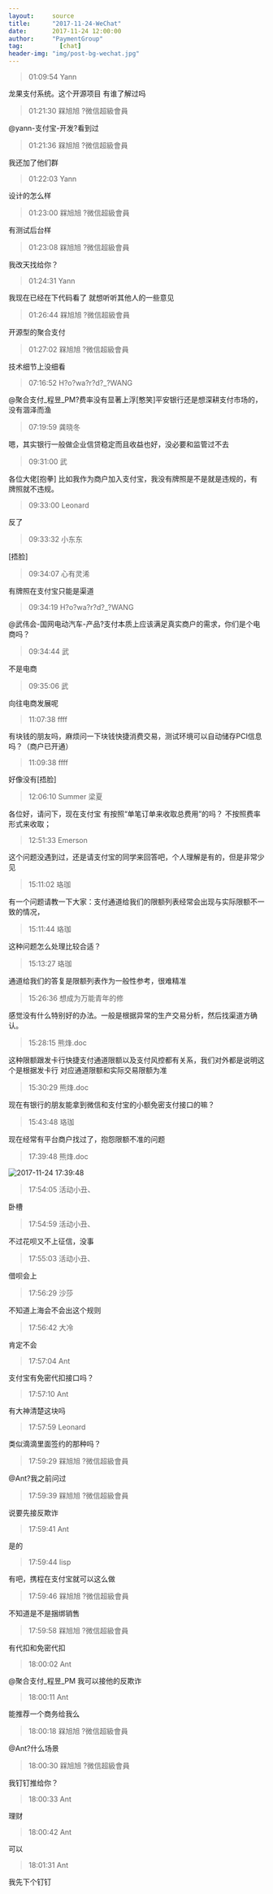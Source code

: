 ```yaml
---
layout:     source 
title:      "2017-11-24-WeChat"
date:       2017-11-24 12:00:00
author:     "PaymentGroup"
tag:		  [chat]
header-img: "img/post-bg-wechat.jpg"
---
```

> 01:09:54  Yann  
   
龙果支付系统。这个开源项目 有谁了解过吗  
   
> 01:21:30  槑旭旭 ?微信超級會員  
   
@yann-支付宝-开发?看到过  
   
> 01:21:36  槑旭旭 ?微信超級會員  
   
我还加了他们群  
   
> 01:22:03  Yann  
   
设计的怎么样  
   
> 01:23:00  槑旭旭 ?微信超級會員  
   
有测试后台样  
   
> 01:23:08  槑旭旭 ?微信超級會員  
   
我改天找给你？  
   
> 01:24:31  Yann  
   
我现在已经在下代码看了 就想听听其他人的一些意见   
   
> 01:26:44  槑旭旭 ?微信超級會員  
   
开源型的聚合支付  
   
> 01:27:02  槑旭旭 ?微信超級會員  
   
技术细节上没细看  
   
> 07:16:52  H?o?wa?r?d?_?WANG  
   
@聚合支付_程昱_PM?费率没有显著上浮[憨笑]平安银行还是想深耕支付市场的，没有涸泽而渔  
   
> 07:19:59  龚晓冬  
   
嗯，其实银行一般做企业信贷稳定而且收益也好，没必要和监管过不去  
   
> 09:31:00  武  
   
各位大佬[抱拳] 比如我作为商户加入支付宝，我没有牌照是不是就是违规的，有牌照就不违规。  
   
> 09:33:00  Leonard  
   
反了  
   
> 09:33:32  小东东  
   
[捂脸]  
   
> 09:34:07  心有灵浠  
   
有牌照在支付宝只能是渠道  
   
> 09:34:19  H?o?wa?r?d?_?WANG  
   
@武伟会-国网电动汽车-产品?支付本质上应该满足真实商户的需求，你们是个电商吗？  
   
> 09:34:44  武  
   
不是电商    
   
> 09:35:06  武  
   
向往电商发展呢   
   
> 11:07:38  ffff  
   
有块钱的朋友吗，麻烦问一下块钱快捷消费交易，测试环境可以自动储存PCI信息吗？（商户已开通）  
   
> 11:09:38  ffff  
   
好像没有[捂脸]  
   
> 12:06:10  Summer 梁夏  
   
各位好，请问下，现在支付宝 有按照“单笔订单来收取总费用”的吗？  不按照费率形式来收取；  
   
> 12:51:33  Emerson  
   
这个问题没遇到过，还是请支付宝的同学来回答吧，个人理解是有的，但是非常少见  
   
> 15:11:02  珞珈  
   
有一个问题请教一下大家：支付通道给我们的限额列表经常会出现与实际限额不一致的情况，  
   
> 15:11:44  珞珈  
   
这种问题怎么处理比较合适？  
   
> 15:13:27  珞珈  
   
通道给我们的答复是限额列表作为一般性参考，很难精准  
   
> 15:26:36  想成为万能青年的修  
   
感觉没有什么特别好的办法。一般是根据异常的生产交易分析，然后找渠道方确认。  
   
> 15:28:15  熊烽.doc  
   
这种限额跟发卡行快捷支付通道限额以及支付风控都有关系，我们对外都是说明这个是根据发卡行 对应通道限额和实际交易限额为准  
   
> 15:30:29  熊烽.doc  
   
现在有银行的朋友能拿到微信和支付宝的小额免密支付接口的嘛？  
   
> 15:43:48  珞珈  
   
现在经常有平台商户找过了，抱怨限额不准的问题  
   
> 17:39:48  熊烽.doc  
   
![2017-11-24 17:39:48](http://wechat.lixf.cn/img/20171124_173948.png) 
   
> 17:54:05  活动小丑、  
   
卧槽  
   
> 17:54:59  活动小丑、  
   
不过花呗又不上征信，没事  
   
> 17:55:03  活动小丑、  
   
借呗会上  
   
> 17:56:29  沙莎  
   
不知道上海会不会出这个规则  
   
> 17:56:42  大冷  
   
肯定不会  
   
> 17:57:04  Ant  
   
支付宝有免密代扣接口吗？   
   
> 17:57:10  Ant  
   
有大神清楚这块吗  
   
> 17:57:59  Leonard  
   
类似滴滴里面签约的那种吗？  
   
> 17:59:29  槑旭旭 ?微信超級會員  
   
@Ant?我之前问过  
   
> 17:59:39  槑旭旭 ?微信超級會員  
   
说要先接反欺诈  
   
> 17:59:41  Ant  
   
是的  
   
> 17:59:44  lisp  
   
有吧，携程在支付宝就可以这么做  
   
> 17:59:46  槑旭旭 ?微信超級會員  
   
不知道是不是捆绑销售  
   
> 17:59:58  槑旭旭 ?微信超級會員  
   
有代扣和免密代扣  
   
> 18:00:02  Ant  
   
@聚合支付_程昱_PM 我可以接他的反欺诈  
   
> 18:00:11  Ant  
   
能推荐一个商务给我么  
   
> 18:00:18  槑旭旭 ?微信超級會員  
   
@Ant?什么场景  
   
> 18:00:30  槑旭旭 ?微信超級會員  
   
我钉钉推给你？  
   
> 18:00:33  Ant  
   
理财  
   
> 18:00:42  Ant  
   
可以  
   
> 18:01:31  Ant  
   
我先下个钉钉  
   
